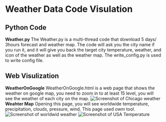 # Weather Data Code Visulation
## Python Code
**Weather.py**
The Weather.py is a multi-thread code that download 5 days/ 3hours forecast and weather map. The code will ask you the city name if you run it, and it will give you back the target city temperature, weather, and icon of the weather as well as the weather map.
The write_config.py is used to write config file.

## Web Visulization
**WeatherOnGoogle**
WeatherOnGoogle.html is a web page that shows the weather on google map, you need to zoom in to at least 15 level, you will see the weather of each city on the map.
![Screenshot of Chicago weather]('https://github.com/KevinLin1016/Code-Practice/edit/master/Weather%20Focast/img/weather_on_Google_map.png')
**Weahter Map**
Opening this page, you will see worldwide temperature, precipitation, clouds, pressure, wind. This page used owm tool.
![Screenshot of worldwid weather]('https://github.com/KevinLin1016/Code-Practice/edit/master/Weather%20Focast/img/Precipitation-worldwide.png')
![Screenshot of USA Temperature]('https://github.com/KevinLin1016/Code-Practice/edit/master/Weather%20Focast/img/Temp_USA.png')
